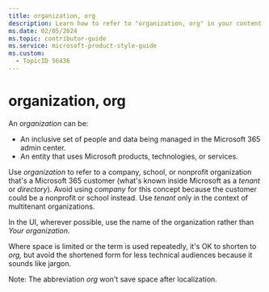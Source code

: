 ```yaml
---
title: organization, org
description: Learn how to refer to "organization, org" in your content.
ms.date: 02/05/2024
ms.topic: contributor-guide
ms.service: microsoft-product-style-guide
ms.custom:
  - TopicID 56436
---
```



# organization, org

An *organization* can be:

- An inclusive set of people and data being managed in the Microsoft 365 admin center.
- An entity that uses Microsoft products, technologies, or services.

Use *organization* to refer to a company, school, or nonprofit organization that's a Microsoft 365 customer (what's known inside Microsoft as a *tenant* or *directory*). Avoid using *company* for this concept because the customer could be a nonprofit or school instead. Use *tenant* only in the context of multitenant organizations.

In the UI, wherever possible, use the name of the organization rather than *Your organization.* 

Where space is limited or the term is used repeatedly, it's ​OK to shorten to *org,* but avoid the shortened form for less technical audiences because it sounds like jargon.

Note: The abbreviation *org* won't save space after localization.

